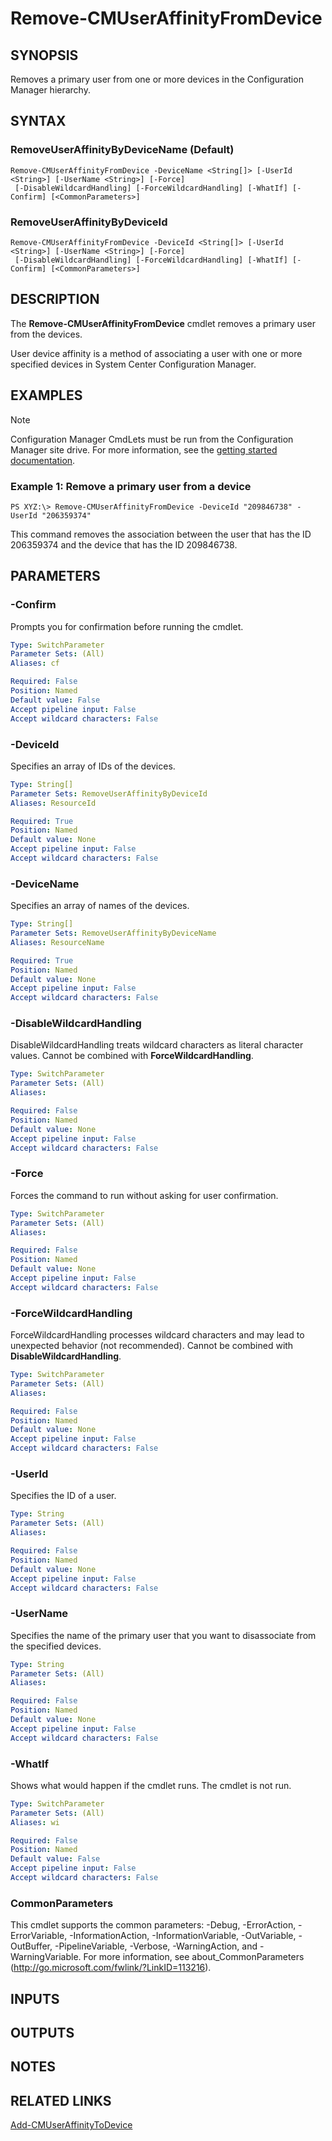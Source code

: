 ﻿---
external help file: AdminUI.PS.Collections.dll-Help.xml
ms.assetid: 71F2E8B1-1E1C-45EB-82EF-F6B6F71790F1
online version: https://go.microsoft.com/fwlink/?linkid=834260
schema: 2.0.0
---

# Remove-CMUserAffinityFromDevice

## SYNOPSIS
Removes a primary user from one or more devices in the Configuration Manager hierarchy.

## SYNTAX

### RemoveUserAffinityByDeviceName (Default)
```
Remove-CMUserAffinityFromDevice -DeviceName <String[]> [-UserId <String>] [-UserName <String>] [-Force]
 [-DisableWildcardHandling] [-ForceWildcardHandling] [-WhatIf] [-Confirm] [<CommonParameters>]
```

### RemoveUserAffinityByDeviceId
```
Remove-CMUserAffinityFromDevice -DeviceId <String[]> [-UserId <String>] [-UserName <String>] [-Force]
 [-DisableWildcardHandling] [-ForceWildcardHandling] [-WhatIf] [-Confirm] [<CommonParameters>]
```

## DESCRIPTION
The **Remove-CMUserAffinityFromDevice** cmdlet removes a primary user from the devices.

User device affinity is a method of associating a user with one or more specified devices in System Center Configuration Manager.

## EXAMPLES

> [!NOTE]
> Configuration Manager CmdLets must be run from the Configuration Manager site drive. For more information, see the [getting started documentation](https://docs.microsoft.com/powershell/sccm/overview).


### Example 1: Remove a primary user from a device
```
PS XYZ:\> Remove-CMUserAffinityFromDevice -DeviceId "209846738" -UserId "206359374"
```

This command removes the association between the user that has the ID 206359374 and the device that has the ID 209846738.

## PARAMETERS

### -Confirm
Prompts you for confirmation before running the cmdlet.

```yaml
Type: SwitchParameter
Parameter Sets: (All)
Aliases: cf

Required: False
Position: Named
Default value: False
Accept pipeline input: False
Accept wildcard characters: False
```

### -DeviceId
Specifies an array of IDs of the devices.

```yaml
Type: String[]
Parameter Sets: RemoveUserAffinityByDeviceId
Aliases: ResourceId

Required: True
Position: Named
Default value: None
Accept pipeline input: False
Accept wildcard characters: False
```

### -DeviceName
Specifies an array of names of the devices.

```yaml
Type: String[]
Parameter Sets: RemoveUserAffinityByDeviceName
Aliases: ResourceName

Required: True
Position: Named
Default value: None
Accept pipeline input: False
Accept wildcard characters: False
```

### -DisableWildcardHandling
DisableWildcardHandling treats wildcard characters as literal character values. Cannot be combined with **ForceWildcardHandling**.

```yaml
Type: SwitchParameter
Parameter Sets: (All)
Aliases: 

Required: False
Position: Named
Default value: None
Accept pipeline input: False
Accept wildcard characters: False
```

### -Force
Forces the command to run without asking for user confirmation.

```yaml
Type: SwitchParameter
Parameter Sets: (All)
Aliases: 

Required: False
Position: Named
Default value: None
Accept pipeline input: False
Accept wildcard characters: False
```

### -ForceWildcardHandling
ForceWildcardHandling processes wildcard characters and may lead to unexpected behavior (not recommended). Cannot be combined with **DisableWildcardHandling**.

```yaml
Type: SwitchParameter
Parameter Sets: (All)
Aliases: 

Required: False
Position: Named
Default value: None
Accept pipeline input: False
Accept wildcard characters: False
```

### -UserId
Specifies the ID of a user.

```yaml
Type: String
Parameter Sets: (All)
Aliases: 

Required: False
Position: Named
Default value: None
Accept pipeline input: False
Accept wildcard characters: False
```

### -UserName
Specifies the name of the primary user that you want to disassociate from the specified devices.

```yaml
Type: String
Parameter Sets: (All)
Aliases: 

Required: False
Position: Named
Default value: None
Accept pipeline input: False
Accept wildcard characters: False
```

### -WhatIf
Shows what would happen if the cmdlet runs.
The cmdlet is not run.

```yaml
Type: SwitchParameter
Parameter Sets: (All)
Aliases: wi

Required: False
Position: Named
Default value: False
Accept pipeline input: False
Accept wildcard characters: False
```

### CommonParameters
This cmdlet supports the common parameters: -Debug, -ErrorAction, -ErrorVariable, -InformationAction, -InformationVariable, -OutVariable, -OutBuffer, -PipelineVariable, -Verbose, -WarningAction, and -WarningVariable. For more information, see about_CommonParameters (http://go.microsoft.com/fwlink/?LinkID=113216).

## INPUTS

## OUTPUTS

## NOTES

## RELATED LINKS

[Add-CMUserAffinityToDevice](Add-CMUserAffinityToDevice.md)


